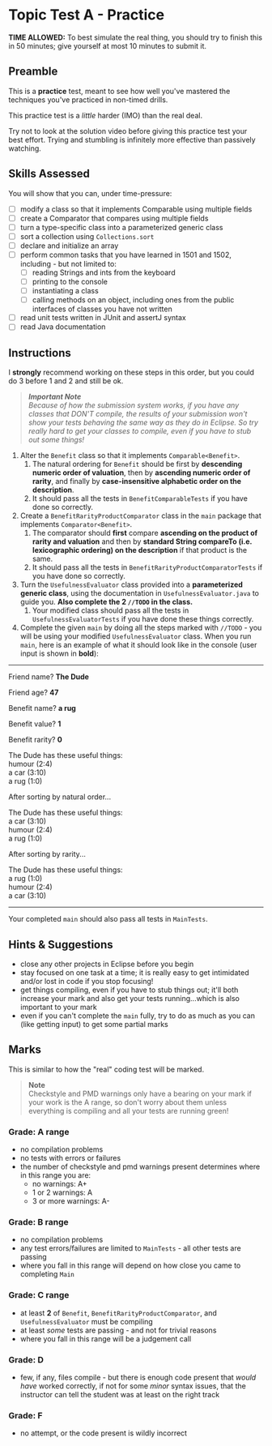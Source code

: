 # Topic Test A - Practice

**TIME ALLOWED:** To best simulate the real thing, you should try to finish this in 50 minutes; give yourself at most 10 minutes to submit it.  

## Preamble

This is a **practice** test, meant to see how well you've mastered the techniques you've practiced in non-timed drills.

This practice test is a _little_ harder (IMO) than the real deal.

Try not to look at the solution video before giving this practice test your best effort. Trying and stumbling is infinitely more effective than passively watching.

## Skills Assessed

You will show that you can, under time-pressure:

- [ ] modify a class so that it implements Comparable using multiple fields
- [ ] create a Comparator that compares using multiple fields
- [ ] turn a type-specific class into a parameterized generic class
- [ ] sort a collection using `Collections.sort`
- [ ] declare and initialize an array
- [ ] perform common tasks that you have learned in 1501 and 1502, including - but not limited to:
  - [ ] reading Strings and ints from the keyboard
  - [ ] printing to the console
  - [ ] instantiating a class
  - [ ] calling methods on an object, including ones from the public interfaces of classes you have not written
- [ ] read unit tests written in JUnit and assertJ syntax
- [ ] read Java documentation

## Instructions

I **strongly** recommend working on these steps in this order, but you could do 3 before 1 and 2 and still be ok.

> _**Important Note**  
>  Because of how the submission system works, if you have any classes that DON'T compile, the results of your submission won't show your tests behaving the same way as they do in Eclipse. So try really hard to get your classes to compile, even if you have to stub out some things!_

1. Alter the `Benefit` class so that it implements `Comparable<Benefit>`. 
   1. The natural ordering for `Benefit` should be first by **descending numeric order of valuation**, then by **ascending numeric order of rarity**, and finally by **case-insensitive alphabetic order on the description**.
   2. It should pass all the tests in `BenefitComparableTests` if you have done so correctly.
2. Create a `BenefitRarityProductComparator` class in the `main` package that implements `Comparator<Benefit>`. 
   1. The comparator should **first** compare **ascending on the product of rarity and valuation** and then by **standard String compareTo (i.e. lexicographic ordering) on the description** if that product is the same. 
   2. It should pass all the tests in `BenefitRarityProductComparatorTests` if you have done so correctly.
3. Turn the `UsefulnessEvaluator` class provided into a **parameterized generic class**, using the documentation in `UsefulnessEvaluator.java` to guide you. **Also complete the 2 `//TODO` in the class.** 
   1. Your modified class should pass all the tests in `UsefulnessEvaluatorTests` if you have done these things correctly.
4. Complete the given `main` by doing all the steps marked with `//TODO` - you will be using your modified `UsefulnessEvaluator` class. When you run `main`, here is an example of what it should look like in the console (user input is shown in **bold**):

---

Friend name? **The Dude**  

Friend age? **47**  

Benefit name? **a rug**  

Benefit value? **1**  

Benefit rarity? **0**  


The Dude has these useful things:  
humour (2:4)  
a car (3:10)  
a rug (1:0)  

After sorting by natural order...  

The Dude has these useful things:  
a car (3:10)  
humour (2:4)  
a rug (1:0)  

After sorting by rarity...  

The Dude has these useful things:  
a rug (1:0)  
humour (2:4)  
a car (3:10)  
 

---

Your completed `main` should also pass all tests in `MainTests`.

## Hints & Suggestions

- close any other projects in Eclipse before you begin
- stay focused on one task at a time; it is really easy to get intimidated and/or lost in code if you stop focusing!
- get things compiling, even if you have to stub things out; it'll both increase your mark and also get your tests running...which is also important to your mark
- even if you can't complete the `main` fully, try to do as much as you can (like getting input) to get some partial marks


## Marks

This is similar to how the "real" coding test will be marked.

> **Note**  
> Checkstyle and PMD warnings only have a bearing on your mark if your work is the A range, so don't worry about them unless everything is compiling and all your tests are running green! 

### Grade: A range

- no compilation problems
- no tests with errors or failures
- the number of checkstyle and pmd warnings present determines where in this range you are:
  - no warnings: A+
  - 1 or 2 warnings: A
  - 3 or more warnings: A-

### Grade: B range

- no compilation problems
- any test errors/failures are limited to `MainTests` - all other tests are passing
- where you fall in this range will depend on how close you came to completing `Main`

### Grade: C range

- at least **2** of `Benefit`, `BenefitRarityProductComparator`, and `UsefulnessEvaluator` must be compiling
- at least _some_ tests are passing - and not for trivial reasons
- where you fall in this range will be a judgement call

### Grade: D

- few, if any, files compile - but there is enough code present that *would have* worked correctly, if not for some *minor* syntax issues, that the instructor can tell the student was at least on the right track 

### Grade: F

- no attempt, or the code present is wildly incorrect
